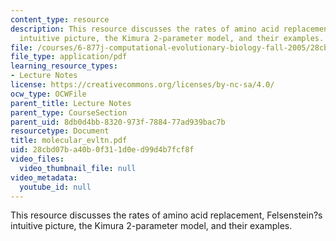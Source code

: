 ```yaml
---
content_type: resource
description: This resource discusses the rates of amino acid replacement, Felsenstein?s
  intuitive picture, the Kimura 2-parameter model, and their examples.
file: /courses/6-877j-computational-evolutionary-biology-fall-2005/28cbd07ba40b0f311d0ed99d4b7fcf8f_molecular_evltn.pdf
file_type: application/pdf
learning_resource_types:
- Lecture Notes
license: https://creativecommons.org/licenses/by-nc-sa/4.0/
ocw_type: OCWFile
parent_title: Lecture Notes
parent_type: CourseSection
parent_uid: 8db0d4bb-8320-973f-7884-77ad939bac7b
resourcetype: Document
title: molecular_evltn.pdf
uid: 28cbd07b-a40b-0f31-1d0e-d99d4b7fcf8f
video_files:
  video_thumbnail_file: null
video_metadata:
  youtube_id: null
---
```

This resource discusses the rates of amino acid replacement, Felsenstein?s intuitive picture, the Kimura 2-parameter model, and their examples.
